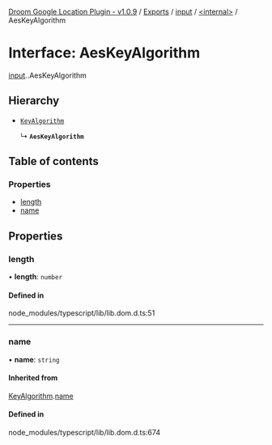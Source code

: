[Droom Google Location Plugin - v1.0.9](../README.md) / [Exports](../modules.md) / [input](../modules/input.md) / [<internal\>](../modules/input._internal_.md) / AesKeyAlgorithm

# Interface: AesKeyAlgorithm

[input](../modules/input.md).[<internal>](../modules/input._internal_.md).AesKeyAlgorithm

## Hierarchy

- [`KeyAlgorithm`](input._internal_.KeyAlgorithm.md)

  ↳ **`AesKeyAlgorithm`**

## Table of contents

### Properties

- [length](input._internal_.AesKeyAlgorithm.md#length)
- [name](input._internal_.AesKeyAlgorithm.md#name)

## Properties

### length

• **length**: `number`

#### Defined in

node_modules/typescript/lib/lib.dom.d.ts:51

___

### name

• **name**: `string`

#### Inherited from

[KeyAlgorithm](input._internal_.KeyAlgorithm.md).[name](input._internal_.KeyAlgorithm.md#name)

#### Defined in

node_modules/typescript/lib/lib.dom.d.ts:674
